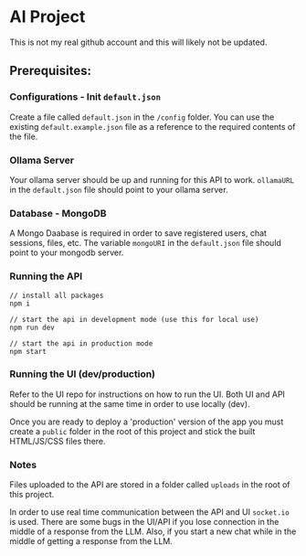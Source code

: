 # AI Project

This is not my real github account and this will likely not be updated.

## Prerequisites:

### Configurations - Init `default.json`

Create a file called `default.json` in the `/config` folder. You can use the existing `default.example.json` file as a reference to the required contents of the file.

### Ollama Server

Your ollama server should be up and running for this API to work. `ollamaURL` in the `default.json` file should point to your ollama server.

### Database - MongoDB

A Mongo Daabase is required in order to save registered users, chat sessions, files, etc. The variable `mongoURI` in the `default.json` file should point to your mongodb server.

### Running the API

```
// install all packages
npm i

// start the api in development mode (use this for local use)
npm run dev

// start the api in production mode
npm start

```

### Running the UI (dev/production)

Refer to the UI repo for instructions on how to run the UI. Both UI and API should be running at the same time in order to use locally (dev).

Once you are ready to deploy a 'production' version of the app you must create a `public` folder in the root of this project and stick the built HTML/JS/CSS files there.

### Notes

Files uploaded to the API are stored in a folder called `uploads` in the root of this project.

In order to use real time communication between the API and UI `socket.io` is used. There are some bugs in the UI/API if you lose connection in the middle of a response from the LLM. Also, if you start a new chat while in the middle of getting a response from the LLM.
